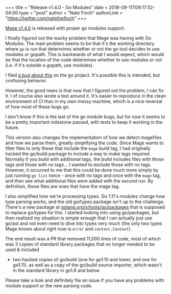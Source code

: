 +++
title = "Release v1.4.0 - Go Modules"
date = 2018-09-11T09:17:52-04:00
type = "post"
author = "Nate Finch"
authorLink = "https://twitter.com/natethefinch"
+++

[Mage v1.4.0](https://github.com/magefile/mage/releases/tag/v1.4.0) is released
with proper go modules support.

I finally figured out the wacky problem that Mage was having with Go Modules.
The main problem seems to be that it's the working directory where `go` is run
that determines whether or not the go tool decides to use modules or gopath.
This is backwards of what I would expect, which would be that the location of
the code determines whether to use modules or not (i.e. if it's outside a
gopath, use modules).  

I filed [a bug about this](https://github.com/golang/go/issues/27612) on the go
project.  It's possible this is intended, but confusing behavior.

However, the good news is that now that I figured out the problem, I can fix it.
I of course also wrote a test around it.  It's easier to reproduce in the clean
environment of CI than in my own messy machine, which is a nice reversal of how
most of these bugs go.

I don't know if this is the last of the go module bugs, but for now it seems to
be a pretty important milestone passed, with tests to keep it working in the
future.

This version also changes the implementation of how we detect magefiles and how
we parse them, greatly simplifying the code.  Since Mage wants to filter files
to only those that include the `mage` build tag, I had originally hacked the
go/build package to include a way to make tags required. Normally if you build
with additional tags, the build includes files with those tags *and* those with
no tags... I wanted to exclude those with no tags.  However, it occurred to me
that this could be done much more simply by just running `go list` twice - once
with no tags and once with the `mage` tag, and then see what additional files
were added with the second run.  By definition, those files are ones that have
the mage tag.

I also simplified how we're processing types.  Go 1.11's modules change how type
parsing works, and the old go/types package isn't up to the challenge. There's a
new package at [golang.org/x/tools/go/packages](golang.org/x/tools/go/packages)
that is supposed to replace go/types for this.  I started looking into using
go/packages, but then realized my situation is simple enough that I can actually
just use go/ast and not even need to dive into types very much (the only two
types Mage knows about right now is `error` and `context.Context`).

The end result was a PR that removed 11,000 lines of code, most of which was 3
copies of standard library packages that no longer needed to be used & included
- two hacked copies of go/build (one for go1.10 and lower, and one for go1.11),
as well as a copy of the go/build source importer, which wasn't in the standard
library in go1.8 and below.

Please take a look and definitely file an issue if you have any problems with
module support or the new parsing code.

